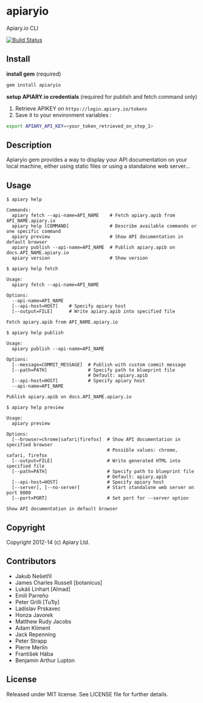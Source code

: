 apiaryio
=============

Apiary.io CLI

[![Build Status](https://travis-ci.org/apiaryio/apiary-client.png?branch=master)](https://travis-ci.org/apiaryio/apiary-client)


## Install

**install gem** (required)
``` bash
gem install apiaryio
```

**setup APIARY.io credentials** (required for publish and fetch command only)

1. Retrieve APIKEY on `https://login.apiary.io/tokens`
2. Save it to your environment variables :

```bash
export APIARY_API_KEY=<your_token_retrieved_on_step_1>
```

## Description

Apiaryio gem provides a way to display your API documentation on your local
machine, either using static files or using a standalone web server...

## Usage

    $ apiary help

    Commands:
      apiary fetch --api-name=API_NAME    # Fetch apiary.apib from API_NAME.apiary.io
      apiary help [COMMAND]               # Describe available commands or one specific command
      apiary preview                      # Show API documentation in default browser
      apiary publish --api-name=API_NAME  # Publish apiary.apib on docs.API_NAME.apiary.io
      apiary version                      # Show version

    $ apiary help fetch
    
    Usage:
      apiary fetch --api-name=API_NAME

    Options:
      --api-name=API_NAME
      [--api-host=HOST]    # Specify apiary host
      [--output=FILE]      # Write apiary.apib into specified file

    Fetch apiary.apib from API_NAME.apiary.io    
    
    $ apiary help publish

    Usage:
      apiary publish --api-name=API_NAME

    Options:
      [--message=COMMIT_MESSAGE]  # Publish with custom commit message
      [--path=PATH]               # Specify path to blueprint file
                                  # Default: apiary.apib
      [--api-host=HOST]           # Specify apiary host
      --api-name=API_NAME

    Publish apiary.apib on docs.API_NAME.apiary.io
    
    $ apiary help preview

    Usage:
      apiary preview

    Options:
      [--browser=chrome|safari|firefox]  # Show API documentation in specified browser
                                         # Possible values: chrome, safari, firefox
      [--output=FILE]                    # Write generated HTML into specified file
      [--path=PATH]                      # Specify path to blueprint file
                                         # Default: apiary.apib
      [--api-host=HOST]                  # Specify apiary host
      [--server], [--no-server]          # Start standalone web server on port 8080
      [--port=PORT]                      # Set port for --server option

    Show API documentation in default browser

## Copyright

Copyright 2012-14 (c) Apiary Ltd.

## Contributors

- Jakub Nešetřil
- James Charles Russell [botanicus]
- Lukáš Linhart [Almad]
- Emili Parreño
- Peter Grilli [Tu1ly]
- Ladislav Prskavec
- Honza Javorek
- Matthew Rudy Jacobs
- Adam Kliment
- Jack Repenning
- Peter Strapp
- Pierre Merlin
- František Hába
- Benjamin Arthur Lupton

## License

Released under MIT license. See LICENSE file for further details.
